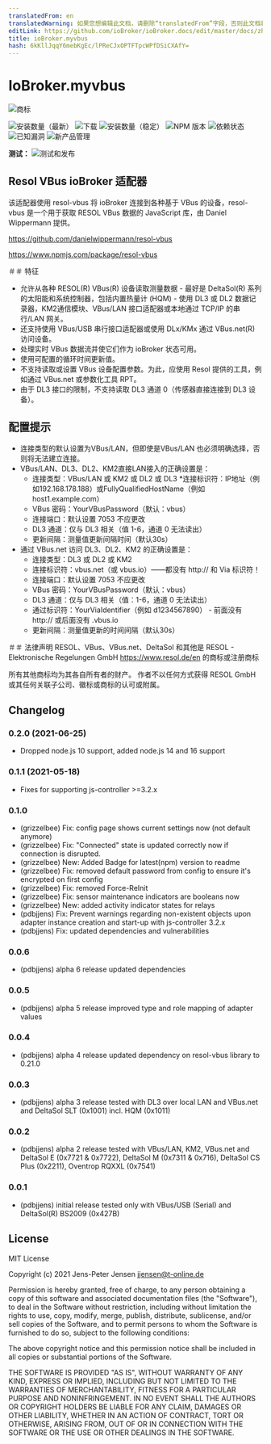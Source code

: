 ```yaml
---
translatedFrom: en
translatedWarning: 如果您想编辑此文档，请删除“translatedFrom”字段，否则此文档将再次自动翻译
editLink: https://github.com/ioBroker/ioBroker.docs/edit/master/docs/zh-cn/adapterref/iobroker.myvbus/README.md
title: ioBroker.myvbus
hash: 6kKllJqqY6mebKgEc/lPReCJxOPTFTpcWPfDSiCXAfY=
---
```

# IoBroker.myvbus
![商标](../../../en/adapterref/iobroker.myvbus/admin/myvbus.png)

![安装数量（最新）](http://iobroker.live/badges/myvbus-installed.svg)
![下载](https://img.shields.io/npm/dm/iobroker.myvbus.svg)
![安装数量（稳定）](http://iobroker.live/badges/myvbus-stable.svg)
![NPM 版本](https://img.shields.io/npm/v/iobroker.myvbus.svg)
![依赖状态](https://img.shields.io/david/iobroker-community-adapters/iobroker.myvbus.svg)
![已知漏洞](https://snyk.io/test/github/iobroker-community-adapters/ioBroker.myvbus/badge.svg)
![新产品管理](https://nodei.co/npm/iobroker.myvbus.png?downloads=true)

**测试：** ![测试和发布](https://github.com/iobroker-community-adapters/iobroker.myvbus/workflows/Test%20and%20Release/badge.svg)

## Resol VBus ioBroker 适配器
该适配器使用 resol-vbus 将 ioBroker 连接到各种基于 VBus 的设备，resol-vbus 是一个用于获取 RESOL VBus 数据的 JavaScript 库，由 Daniel Wippermann 提供。

<https://github.com/danielwippermann/resol-vbus>

<https://www.npmjs.com/package/resol-vbus>

＃＃ 特征
* 允许从各种 RESOL(R) VBus(R) 设备读取测量数据 - 最好是 DeltaSol(R) 系列的太阳能和系统控制器，包括内置热量计 (HQM) - 使用 DL3 或 DL2 数据记录器，KM2通信模块、VBus/LAN 接口适配器或本地通过 TCP/IP 的串行/LAN 网关。
* 还支持使用 VBus/USB 串行接口适配器或使用 DLx/KMx 通过 VBus.net(R) 访问设备。
* 处理实时 VBus 数据流并使它们作为 ioBroker 状态可用。
* 使用可配置的循环时间更新值。
* 不支持读取或设置 VBus 设备配置参数。为此，应使用 Resol 提供的工具，例如通过 VBus.net 或参数化工具 RPT。
* 由于 DL3 接口的限制，不支持读取 DL3 通道 0（传感器直接连接到 DL3 设备）。

## 配置提示
* 连接类型的默认设置为VBus/LAN，但即使是VBus/LAN 也必须明确选择，否则将无法建立连接。
* VBus/LAN、DL3、DL2、KM2直接LAN接入的正确设置是：
  * 连接类型：VBus/LAN 或 KM2 或 DL2 或 DL3
  *连接标识符：IP地址（例如192.168.178.188）或FullyQualifiedHostName（例如host1.example.com）
  * VBus 密码：YourVBusPassword（默认：vbus）
  * 连接端口：默认设置 7053 不应更改
  * DL3 通道：仅与 DL3 相关（值 1-6，通道 0 无法读出）
  * 更新间隔：测量值更新间隔时间（默认30s）
* 通过 VBus.net 访问 DL3、DL2、KM2 的正确设置是：
  * 连接类型：DL3 或 DL2 或 KM2
  * 连接标识符：vbus.net（或 vbus.io）——都没有 http:// 和 Via 标识符！
  * 连接端口：默认设置 7053 不应更改
  * VBus 密码：YourVBusPassword（默认：vbus）
  * DL3 通道：仅与 DL3 相关（值：1-6，通道 0 无法读出）
  * 通过标识符：YourViaIdentifier（例如 d1234567890） - 前面没有 http:// 或后面没有 .vbus.io
  * 更新间隔：测量值更新的时间间隔（默认30s）

＃＃ 法律声明
RESOL、VBus、VBus.net、DeltaSol 和其他是 RESOL - Elektronische Regelungen GmbH <https://www.resol.de/en> 的商标或注册商标

所有其他商标均为其各自所有者的财产。
作者不以任何方式获得 RESOL GmbH 或其任何关联子公司、徽标或商标的认可或附属。

## Changelog
### 0.2.0 (2021-06-25)
* Dropped node.js 10 support, added node.js 14 and 16 support

### 0.1.1 (2021-05-18)
* Fixes for supporting js-controller >=3.2.x

### 0.1.0
* (grizzelbee) Fix: config page shows current settings now (not default anymore)
* (grizzelbee) Fix: "Connected" state is updated correctly now if connection is disrupted.
* (grizzelbee) New: Added Badge for latest(npm) version to readme
* (grizzelbee) Fix: removed default password from config to ensure it's encrypted on first config
* (grizzelbee) Fix: removed Force-ReInit
* (grizzelbee) Fix: sensor maintenance indicators are booleans now
* (grizzelbee) New: added activity indicator states for relays
* (pdbjjens) Fix: Prevent warnings regarding non-existent objects upon adapter instance creation and start-up with js-controller 3.2.x
* (pdbjjens) Fix: updated dependencies and vulnerabilities

### 0.0.6
* (pdbjjens) alpha 6 release updated dependencies

### 0.0.5
* (pdbjjens) alpha 5 release improved type and role mapping of adapter values

### 0.0.4
* (pdbjjens) alpha 4 release updated dependency on resol-vbus library to 0.21.0

### 0.0.3
* (pdbjjens) alpha 3 release tested with DL3 over local LAN and VBus.net and DeltaSol SLT (0x1001) incl. HQM (0x1011)

### 0.0.2
* (pdbjjens) alpha 2 release tested with VBus/LAN, KM2, VBus.net and DeltaSol E (0x7721 & 0x7722), DeltaSol M (0x7311 & 0x716), DeltaSol CS Plus (0x2211), Oventrop RQXXL (0x7541)

### 0.0.1

* (pdbjjens) initial release tested only with VBus/USB (Serial) and DeltaSol(R) BS2009 (0x427B)

## License

MIT License

Copyright (c) 2021 Jens-Peter Jensen <jjensen@t-online.de>

Permission is hereby granted, free of charge, to any person obtaining a copy
of this software and associated documentation files (the "Software"), to deal
in the Software without restriction, including without limitation the rights
to use, copy, modify, merge, publish, distribute, sublicense, and/or sell
copies of the Software, and to permit persons to whom the Software is
furnished to do so, subject to the following conditions:

The above copyright notice and this permission notice shall be included in all
copies or substantial portions of the Software.

THE SOFTWARE IS PROVIDED "AS IS", WITHOUT WARRANTY OF ANY KIND, EXPRESS OR
IMPLIED, INCLUDING BUT NOT LIMITED TO THE WARRANTIES OF MERCHANTABILITY,
FITNESS FOR A PARTICULAR PURPOSE AND NONINFRINGEMENT. IN NO EVENT SHALL THE
AUTHORS OR COPYRIGHT HOLDERS BE LIABLE FOR ANY CLAIM, DAMAGES OR OTHER
LIABILITY, WHETHER IN AN ACTION OF CONTRACT, TORT OR OTHERWISE, ARISING FROM,
OUT OF OR IN CONNECTION WITH THE SOFTWARE OR THE USE OR OTHER DEALINGS IN THE
SOFTWARE.